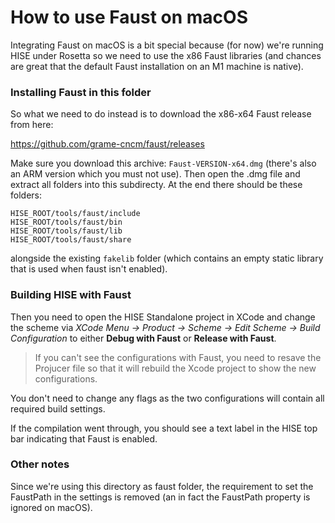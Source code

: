 # How to use Faust on macOS

Integrating Faust on macOS is a bit special because (for now) we're running HISE under Rosetta so we need to use the x86 Faust libraries (and chances are great that the default Faust installation on an M1 machine is native).

### Installing Faust in this folder

So what we need to do instead is to download the x86-x64 Faust release from here:

https://github.com/grame-cncm/faust/releases

Make sure you download this archive: `Faust-VERSION-x64.dmg` (there's also an ARM version which you must not use). Then open the .dmg file and extract all folders into this subdirecty. At the end there should be these folders:

```
HISE_ROOT/tools/faust/include
HISE_ROOT/tools/faust/bin
HISE_ROOT/tools/faust/lib
HISE_ROOT/tools/faust/share
```

alongside the existing `fakelib` folder (which contains an empty static library that is used when faust isn't enabled).

### Building HISE with Faust

Then you need to open the HISE Standalone project in XCode and change the scheme via *XCode Menu -> Product -> Scheme -> Edit Scheme -> Build Configuration* to either **Debug with Faust** or **Release with Faust**. 

> If you can't see the configurations with Faust, you need to resave the Projucer file so that it will rebuild the Xcode project to show the new configurations.

You don't need to change any flags as the two configurations will contain all required build settings.

If the compilation went through, you should see a text label in the HISE top bar indicating that Faust is enabled.

### Other notes

Since we're using this directory as faust folder, the requirement to set the FaustPath in the settings is removed (an in fact the FaustPath property is ignored on macOS).
